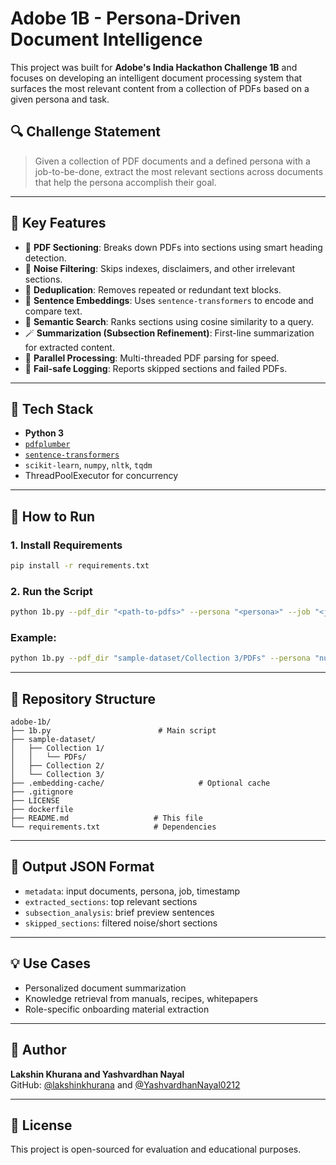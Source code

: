 
# Adobe 1B - Persona-Driven Document Intelligence

This project was built for **Adobe's India Hackathon Challenge 1B** and focuses on developing an intelligent document processing system that surfaces the most relevant content from a collection of PDFs based on a given persona and task.

## 🔍 Challenge Statement

> Given a collection of PDF documents and a defined persona with a job-to-be-done, extract the most relevant sections across documents that help the persona accomplish their goal.

---

## 🧠 Key Features

- 📄 **PDF Sectioning**: Breaks down PDFs into sections using smart heading detection.
- 🚫 **Noise Filtering**: Skips indexes, disclaimers, and other irrelevant sections.
- 🔁 **Deduplication**: Removes repeated or redundant text blocks.
- 🧬 **Sentence Embeddings**: Uses `sentence-transformers` to encode and compare text.
- 🔎 **Semantic Search**: Ranks sections using cosine similarity to a query.
- 🪄 **Summarization (Subsection Refinement)**: First-line summarization for extracted content.
- 🧵 **Parallel Processing**: Multi-threaded PDF parsing for speed.
- 🧪 **Fail-safe Logging**: Reports skipped sections and failed PDFs.

---

## 🧰 Tech Stack

- **Python 3**
- [`pdfplumber`](https://github.com/jsvine/pdfplumber)
- [`sentence-transformers`](https://www.sbert.net/)
- `scikit-learn`, `numpy`, `nltk`, `tqdm`
- ThreadPoolExecutor for concurrency

---

## 🚀 How to Run

### 1. Install Requirements

```bash
pip install -r requirements.txt
```

### 2. Run the Script

```bash
python 1b.py --pdf_dir "<path-to-pdfs>" --persona "<persona>" --job "<job-to-be-done>" --output "<output.json>"
```

### Example:

```bash
python 1b.py --pdf_dir "sample-dataset/Collection 3/PDFs" --persona "nutrition-conscious food enthusiast" --job "building a balanced and creative weekly meal plan that includes quick, healthy, and diverse recipes for breakfast, lunch, and dinner" --output "Collection3_output.json"
```

---

## 📂 Repository Structure

```
adobe-1b/
├── 1b.py                        # Main script
├── sample-dataset/
│   ├── Collection 1/
│   │   └── PDFs/
│   ├── Collection 2/
│   └── Collection 3/
├── .embedding-cache/                     # Optional cache
├── .gitignore                     
├── LICENSE                    
├── dockerfile               
├── README.md                   # This file
└── requirements.txt            # Dependencies
```

---

## 📝 Output JSON Format

- `metadata`: input documents, persona, job, timestamp
- `extracted_sections`: top relevant sections
- `subsection_analysis`: brief preview sentences
- `skipped_sections`: filtered noise/short sections

---

## 💡 Use Cases

- Personalized document summarization
- Knowledge retrieval from manuals, recipes, whitepapers
- Role-specific onboarding material extraction

---

## 👤 Author

**Lakshin Khurana and Yashvardhan Nayal**  
GitHub: [@lakshinkhurana](https://github.com/lakshinkhurana) and [@YashvardhanNayal0212](https://github.com/YashvardhanNayal0212)

---

## 🏁 License

This project is open-sourced for evaluation and educational purposes.
